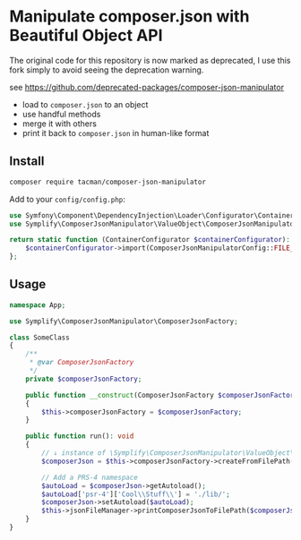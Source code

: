 # Manipulate composer.json with Beautiful Object API

The original code for this repository is now marked as deprecated, I use this fork simply to avoid seeing the deprecation warning.

see https://github.com/deprecated-packages/composer-json-manipulator

- load to `composer.json` to an object
- use handful methods
- merge it with others
- print it back to `composer.json` in human-like format

## Install

```bash
composer require tacman/composer-json-manipulator
```

Add to your `config/config.php`:

```php
use Symfony\Component\DependencyInjection\Loader\Configurator\ContainerConfigurator;
use Symplify\ComposerJsonManipulator\ValueObject\ComposerJsonManipulatorConfig;

return static function (ContainerConfigurator $containerConfigurator): void {
    $containerConfigurator->import(ComposerJsonManipulatorConfig::FILE_PATH);
};
```

## Usage

```php
namespace App;

use Symplify\ComposerJsonManipulator\ComposerJsonFactory;

class SomeClass
{
    /**
     * @var ComposerJsonFactory
     */
    private $composerJsonFactory;

    public function __construct(ComposerJsonFactory $composerJsonFactory)
    {
        $this->composerJsonFactory = $composerJsonFactory;
    }

    public function run(): void
    {
        // ↓ instance of \Symplify\ComposerJsonManipulator\ValueObject\ComposerJson
        $composerJson = $this->composerJsonFactory->createFromFilePath(getcwd() . '/composer.json');

        // Add a PRS-4 namespace
        $autoLoad = $composerJson->getAutoload();
        $autoLoad['psr-4']['Cool\\Stuff\\'] = './lib/';
        $composerJson->setAutoload($autoLoad);
        $this->jsonFileManager->printComposerJsonToFilePath($composerJson, $composerJson->getFileInfo()->getRealPath());
    }
}
```

